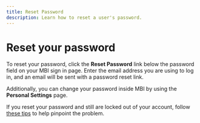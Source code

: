 ```yaml
---
title: Reset Password
description: Learn how to reset a user's password. 
---
```

# Reset your password

To reset your password, click the **Reset Password** link below the password field on your MBI sign in page. Enter the email address you are using to log in, and an email will be sent with a password reset link.

Additionally, you can change your password inside MBI by using the **Personal Settings** page.

If you reset your password and still are locked out of your account, follow [these tips](https://support.magento.com/hc/en-us/articles/360016503952) to help pinpoint the problem.
